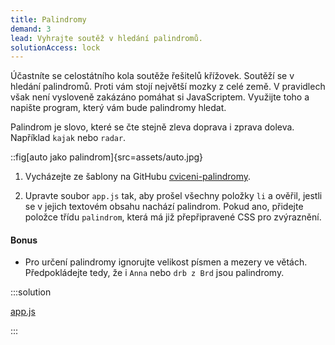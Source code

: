 ```yaml
---
title: Palindromy
demand: 3
lead: Vyhrajte soutěž v hledání palindromů.
solutionAccess: lock
---
```


Účastníte se celostátního kola soutěže řešitelů křížovek. Soutěží se v hledání palindromů. Proti vám stojí největší mozky z celé země. V pravidlech však není vysloveně zakázáno pomáhat si JavaScriptem. Využijte toho a napište program, který vám bude palindromy hledat.

Palindrom je slovo, které se čte stejně zleva doprava i zprava doleva. Například `kajak` nebo `radar`.

::fig[auto jako palindrom]{src=assets/auto.jpg}

1. Vycházejte ze šablony na GitHubu [cviceni-palindromy](https://github.com/Czechitas-podklady-WEB/cviceni-palindromy).

1. Upravte soubor `app.js` tak, aby prošel všechny položky `li` a ověřil, jestli se v jejich textovém obsahu nachází palindrom. Pokud ano, přidejte položce třídu `palindrom`, která má již přepřipravené CSS pro zvýraznění.

#### Bonus

- Pro určení palindromy ignorujte velikost písmen a mezery ve větách. Předpokládejte tedy, že i `Anna` nebo `drb z Brd` jsou palindromy.

:::solution

[app.js](https://github.com/Czechitas-podklady-WEB/cviceni-palindromy/blob/reseni/app.js)

:::
